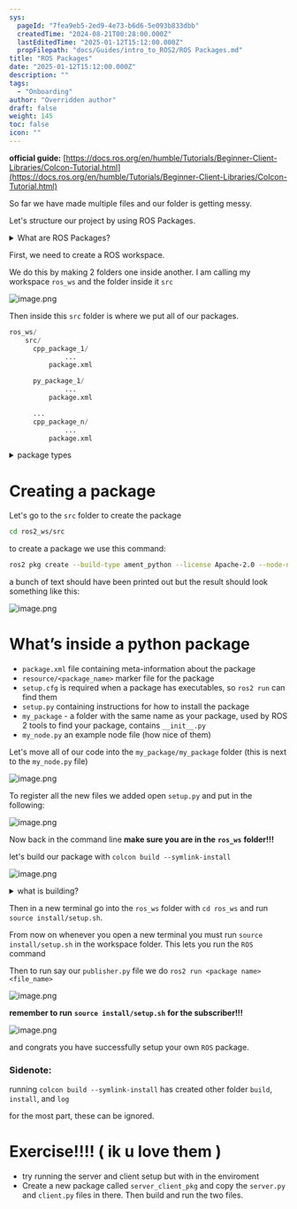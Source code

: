 ```yaml
---
sys:
  pageId: "7fea9eb5-2ed9-4e73-b6d6-5e093b833dbb"
  createdTime: "2024-08-21T00:28:00.000Z"
  lastEditedTime: "2025-01-12T15:12:00.000Z"
  propFilepath: "docs/Guides/intro_to_ROS2/ROS Packages.md"
title: "ROS Packages"
date: "2025-01-12T15:12:00.000Z"
description: ""
tags:
  - "Onboarding"
author: "Overridden author"
draft: false
weight: 145
toc: false
icon: ""
---
```


**official guide:** [https://docs.ros.org/en/humble/Tutorials/Beginner-Client-Libraries/Colcon-Tutorial.html](https://docs.ros.org/en/humble/Tutorials/Beginner-Client-Libraries/Colcon-Tutorial.html)

So far we have made multiple files and our folder is getting messy.

Let's structure our project by using ROS Packages.

<details>

<summary>What are ROS Packages?</summary>

ROS Packages are, as the name implies, packages of code that are highly sharable between ROS developers.

They consist of a folder, `package.xml` file, and source code

```python
      cpp_package_1/
		      ... imagine much code files here ..
          package.xml
```

</details>

First, we need to create a ROS workspace.

We do this by making 2 folders one inside another. I am calling my workspace `ros_ws` and the folder inside it `src`

![image.png](https://prod-files-secure.s3.us-west-2.amazonaws.com/d518164a-d88e-44d1-a4ee-3adb3bd8bce0/70706947-fd18-4537-a67b-e12946812d31/image.png?X-Amz-Algorithm=AWS4-HMAC-SHA256&X-Amz-Content-Sha256=UNSIGNED-PAYLOAD&X-Amz-Credential=ASIAZI2LB4666UCP6WBC%2F20250625%2Fus-west-2%2Fs3%2Faws4_request&X-Amz-Date=20250625T132710Z&X-Amz-Expires=3600&X-Amz-Security-Token=IQoJb3JpZ2luX2VjEE4aCXVzLXdlc3QtMiJIMEYCIQDUAay19HZhiqyPDH3w3n%2FVdTQOJT2ynGepHETBPlY%2BLAIhAMTH0i6OqsnL5NulhSO6I2OLcswbKqNNE%2Brs5IVf9MVuKv8DCEYQABoMNjM3NDIzMTgzODA1IgxA8%2B4iqu4nMzCdLs4q3AMh8Cppaxhjxmu7dktn0QmagDOf1PlrxqE0o53AsiHDLgvZuZIxY08lUay1B1XC0GzSsZNW3FkhI5JQdWblfe84Fzi2wPyYfIvroFWRvd2rvpmsLWCIVnvHU%2BRlnzdR07RvgForOzcZUcwZLThJHILMO6Ob4aY4lhpB9ch%2BPkeDyvOqWiuhurNWnAOsHo%2BPraAuQbFKTioP4f0DuzdxDHvIZCxOgktoZOyjhsMYIFqPcMNO8ti2n%2BoJW2G3qWy%2BMQt%2FrGq05YewG8jGoaUf70utiUqaPtT5sY7OaLTIpFnS64pjjKhbY%2F2zCkrrpf%2Bl6KCDqV30p0A7iiXQwprxHxlLO8d4%2FCGqUzj2RwwSI4uwEJIwZppIiENCNO6sqY83NgN5AKTio%2FhcGt1v93Wmfcdta%2Fw4iVtO9kr5mg3%2BByI%2BpwEowiRCmnehSZfGito8KWeNGc2wG9jZhSbv4FMAi3CM1W9luw9Ug1IRQw1uasFZDMRGfYFiSGqymDPA7S5dd%2BMPFok5KTqkWZa1JdM6jK45iTXQ%2Bqbe1w5FbWg14e1TurhRHWwRfdiiNEJf%2BuwX6NavuZ%2Bf3rxf15XW%2FRdRJsqAXL1KAKF1gDgbbXKhTvAupRps2dxysQNaxdTMSjDK7%2B%2FCBjqkAfSfyzZljhS1P%2FofmOvcOOu%2FaCYr6AkXgpw4II2aGO67ULsOC2efpOYsAyUwaqh635hyJHWBy0NDudFfJhFV%2Bc74%2FGBNwerLKEbEWT7jwKc7wIefbs3YDcOvoSxU%2ByJGf7vhq0jf8wSRHfzYwY5FReaCdyoLXTe%2FAkzNt%2FdLAkw%2B4FXyLyRTiJ8FWmGd4XvSEzx6StK9MPKxEEkrOWiycWqwFGxw&X-Amz-Signature=b7ac31d183d1a4547a49e41a7c247d729d43a4b72b24e091c42baf5be480599d&X-Amz-SignedHeaders=host&x-amz-checksum-mode=ENABLED&x-id=GetObject)

Then inside this `src` folder is where we put all of our packages.

```python
ros_ws/
    src/
      cpp_package_1/
		      ...
          package.xml

      py_package_1/
		      ...
          package.xml

      ...
      cpp_package_n/
		      ...
          package.xml

```

<details>

<summary>package types</summary>

packages can be either `C++` or python.

the intern file structure is different for each but for this guide we will stick to creating python packages

</details>

# Creating a package

Let's go to the `src` folder to create the package

```bash
cd ros2_ws/src
```

to create a package we use this command:

```bash
ros2 pkg create --build-type ament_python --license Apache-2.0 --node-name my_node my_package
```

a bunch of text should have been printed out but the result should look something like this:

![image.png](https://prod-files-secure.s3.us-west-2.amazonaws.com/d518164a-d88e-44d1-a4ee-3adb3bd8bce0/e6cf1e3f-8512-4a3e-b131-079f800bf3e8/image.png?X-Amz-Algorithm=AWS4-HMAC-SHA256&X-Amz-Content-Sha256=UNSIGNED-PAYLOAD&X-Amz-Credential=ASIAZI2LB4666UCP6WBC%2F20250625%2Fus-west-2%2Fs3%2Faws4_request&X-Amz-Date=20250625T132710Z&X-Amz-Expires=3600&X-Amz-Security-Token=IQoJb3JpZ2luX2VjEE4aCXVzLXdlc3QtMiJIMEYCIQDUAay19HZhiqyPDH3w3n%2FVdTQOJT2ynGepHETBPlY%2BLAIhAMTH0i6OqsnL5NulhSO6I2OLcswbKqNNE%2Brs5IVf9MVuKv8DCEYQABoMNjM3NDIzMTgzODA1IgxA8%2B4iqu4nMzCdLs4q3AMh8Cppaxhjxmu7dktn0QmagDOf1PlrxqE0o53AsiHDLgvZuZIxY08lUay1B1XC0GzSsZNW3FkhI5JQdWblfe84Fzi2wPyYfIvroFWRvd2rvpmsLWCIVnvHU%2BRlnzdR07RvgForOzcZUcwZLThJHILMO6Ob4aY4lhpB9ch%2BPkeDyvOqWiuhurNWnAOsHo%2BPraAuQbFKTioP4f0DuzdxDHvIZCxOgktoZOyjhsMYIFqPcMNO8ti2n%2BoJW2G3qWy%2BMQt%2FrGq05YewG8jGoaUf70utiUqaPtT5sY7OaLTIpFnS64pjjKhbY%2F2zCkrrpf%2Bl6KCDqV30p0A7iiXQwprxHxlLO8d4%2FCGqUzj2RwwSI4uwEJIwZppIiENCNO6sqY83NgN5AKTio%2FhcGt1v93Wmfcdta%2Fw4iVtO9kr5mg3%2BByI%2BpwEowiRCmnehSZfGito8KWeNGc2wG9jZhSbv4FMAi3CM1W9luw9Ug1IRQw1uasFZDMRGfYFiSGqymDPA7S5dd%2BMPFok5KTqkWZa1JdM6jK45iTXQ%2Bqbe1w5FbWg14e1TurhRHWwRfdiiNEJf%2BuwX6NavuZ%2Bf3rxf15XW%2FRdRJsqAXL1KAKF1gDgbbXKhTvAupRps2dxysQNaxdTMSjDK7%2B%2FCBjqkAfSfyzZljhS1P%2FofmOvcOOu%2FaCYr6AkXgpw4II2aGO67ULsOC2efpOYsAyUwaqh635hyJHWBy0NDudFfJhFV%2Bc74%2FGBNwerLKEbEWT7jwKc7wIefbs3YDcOvoSxU%2ByJGf7vhq0jf8wSRHfzYwY5FReaCdyoLXTe%2FAkzNt%2FdLAkw%2B4FXyLyRTiJ8FWmGd4XvSEzx6StK9MPKxEEkrOWiycWqwFGxw&X-Amz-Signature=bdfb8613c688e4da28171e1e19d78ca9910e664b92bcc94d77c820e7b02bf163&X-Amz-SignedHeaders=host&x-amz-checksum-mode=ENABLED&x-id=GetObject)

# What’s inside a python package

- `package.xml` file containing meta-information about the package
- `resource/<package_name>` marker file for the package
- `setup.cfg` is required when a package has executables, so `ros2 run` can find them
- `setup.py` containing instructions for how to install the package
- `my_package` - a folder with the same name as your package, used by ROS 2 tools to find your package, contains `__init__.py`
- `my_node.py` an example node file (how nice of them)

Let's move all of our code into the `my_package/my_package` folder (this is next to the `my_node.py` file)

![image.png](https://prod-files-secure.s3.us-west-2.amazonaws.com/d518164a-d88e-44d1-a4ee-3adb3bd8bce0/9ce58f11-0da9-4d3e-b86d-506a9685d378/image.png?X-Amz-Algorithm=AWS4-HMAC-SHA256&X-Amz-Content-Sha256=UNSIGNED-PAYLOAD&X-Amz-Credential=ASIAZI2LB4666UCP6WBC%2F20250625%2Fus-west-2%2Fs3%2Faws4_request&X-Amz-Date=20250625T132710Z&X-Amz-Expires=3600&X-Amz-Security-Token=IQoJb3JpZ2luX2VjEE4aCXVzLXdlc3QtMiJIMEYCIQDUAay19HZhiqyPDH3w3n%2FVdTQOJT2ynGepHETBPlY%2BLAIhAMTH0i6OqsnL5NulhSO6I2OLcswbKqNNE%2Brs5IVf9MVuKv8DCEYQABoMNjM3NDIzMTgzODA1IgxA8%2B4iqu4nMzCdLs4q3AMh8Cppaxhjxmu7dktn0QmagDOf1PlrxqE0o53AsiHDLgvZuZIxY08lUay1B1XC0GzSsZNW3FkhI5JQdWblfe84Fzi2wPyYfIvroFWRvd2rvpmsLWCIVnvHU%2BRlnzdR07RvgForOzcZUcwZLThJHILMO6Ob4aY4lhpB9ch%2BPkeDyvOqWiuhurNWnAOsHo%2BPraAuQbFKTioP4f0DuzdxDHvIZCxOgktoZOyjhsMYIFqPcMNO8ti2n%2BoJW2G3qWy%2BMQt%2FrGq05YewG8jGoaUf70utiUqaPtT5sY7OaLTIpFnS64pjjKhbY%2F2zCkrrpf%2Bl6KCDqV30p0A7iiXQwprxHxlLO8d4%2FCGqUzj2RwwSI4uwEJIwZppIiENCNO6sqY83NgN5AKTio%2FhcGt1v93Wmfcdta%2Fw4iVtO9kr5mg3%2BByI%2BpwEowiRCmnehSZfGito8KWeNGc2wG9jZhSbv4FMAi3CM1W9luw9Ug1IRQw1uasFZDMRGfYFiSGqymDPA7S5dd%2BMPFok5KTqkWZa1JdM6jK45iTXQ%2Bqbe1w5FbWg14e1TurhRHWwRfdiiNEJf%2BuwX6NavuZ%2Bf3rxf15XW%2FRdRJsqAXL1KAKF1gDgbbXKhTvAupRps2dxysQNaxdTMSjDK7%2B%2FCBjqkAfSfyzZljhS1P%2FofmOvcOOu%2FaCYr6AkXgpw4II2aGO67ULsOC2efpOYsAyUwaqh635hyJHWBy0NDudFfJhFV%2Bc74%2FGBNwerLKEbEWT7jwKc7wIefbs3YDcOvoSxU%2ByJGf7vhq0jf8wSRHfzYwY5FReaCdyoLXTe%2FAkzNt%2FdLAkw%2B4FXyLyRTiJ8FWmGd4XvSEzx6StK9MPKxEEkrOWiycWqwFGxw&X-Amz-Signature=e4e343864c5079bdc6e870acab1800950e262f09d8acbabc82f0246f11fa22a3&X-Amz-SignedHeaders=host&x-amz-checksum-mode=ENABLED&x-id=GetObject)

To register all the new files we added open `setup.py` and put in the following:

![image.png](https://prod-files-secure.s3.us-west-2.amazonaws.com/d518164a-d88e-44d1-a4ee-3adb3bd8bce0/1cd7c262-4cae-4496-9d75-c178537d24a2/image.png?X-Amz-Algorithm=AWS4-HMAC-SHA256&X-Amz-Content-Sha256=UNSIGNED-PAYLOAD&X-Amz-Credential=ASIAZI2LB4666UCP6WBC%2F20250625%2Fus-west-2%2Fs3%2Faws4_request&X-Amz-Date=20250625T132710Z&X-Amz-Expires=3600&X-Amz-Security-Token=IQoJb3JpZ2luX2VjEE4aCXVzLXdlc3QtMiJIMEYCIQDUAay19HZhiqyPDH3w3n%2FVdTQOJT2ynGepHETBPlY%2BLAIhAMTH0i6OqsnL5NulhSO6I2OLcswbKqNNE%2Brs5IVf9MVuKv8DCEYQABoMNjM3NDIzMTgzODA1IgxA8%2B4iqu4nMzCdLs4q3AMh8Cppaxhjxmu7dktn0QmagDOf1PlrxqE0o53AsiHDLgvZuZIxY08lUay1B1XC0GzSsZNW3FkhI5JQdWblfe84Fzi2wPyYfIvroFWRvd2rvpmsLWCIVnvHU%2BRlnzdR07RvgForOzcZUcwZLThJHILMO6Ob4aY4lhpB9ch%2BPkeDyvOqWiuhurNWnAOsHo%2BPraAuQbFKTioP4f0DuzdxDHvIZCxOgktoZOyjhsMYIFqPcMNO8ti2n%2BoJW2G3qWy%2BMQt%2FrGq05YewG8jGoaUf70utiUqaPtT5sY7OaLTIpFnS64pjjKhbY%2F2zCkrrpf%2Bl6KCDqV30p0A7iiXQwprxHxlLO8d4%2FCGqUzj2RwwSI4uwEJIwZppIiENCNO6sqY83NgN5AKTio%2FhcGt1v93Wmfcdta%2Fw4iVtO9kr5mg3%2BByI%2BpwEowiRCmnehSZfGito8KWeNGc2wG9jZhSbv4FMAi3CM1W9luw9Ug1IRQw1uasFZDMRGfYFiSGqymDPA7S5dd%2BMPFok5KTqkWZa1JdM6jK45iTXQ%2Bqbe1w5FbWg14e1TurhRHWwRfdiiNEJf%2BuwX6NavuZ%2Bf3rxf15XW%2FRdRJsqAXL1KAKF1gDgbbXKhTvAupRps2dxysQNaxdTMSjDK7%2B%2FCBjqkAfSfyzZljhS1P%2FofmOvcOOu%2FaCYr6AkXgpw4II2aGO67ULsOC2efpOYsAyUwaqh635hyJHWBy0NDudFfJhFV%2Bc74%2FGBNwerLKEbEWT7jwKc7wIefbs3YDcOvoSxU%2ByJGf7vhq0jf8wSRHfzYwY5FReaCdyoLXTe%2FAkzNt%2FdLAkw%2B4FXyLyRTiJ8FWmGd4XvSEzx6StK9MPKxEEkrOWiycWqwFGxw&X-Amz-Signature=1a6879f0e047a0ce29a2e5ecfcfa225faceb7a6817199f6982b143e07e4ddfb7&X-Amz-SignedHeaders=host&x-amz-checksum-mode=ENABLED&x-id=GetObject)

Now back in the command line **make sure you are in the** **`ros_ws`** **folder!!!**

let's build our package with `colcon build --symlink-install`

![image.png](https://prod-files-secure.s3.us-west-2.amazonaws.com/d518164a-d88e-44d1-a4ee-3adb3bd8bce0/2f2a0d27-b173-48fd-b189-5f5c0ce65619/image.png?X-Amz-Algorithm=AWS4-HMAC-SHA256&X-Amz-Content-Sha256=UNSIGNED-PAYLOAD&X-Amz-Credential=ASIAZI2LB4666UCP6WBC%2F20250625%2Fus-west-2%2Fs3%2Faws4_request&X-Amz-Date=20250625T132710Z&X-Amz-Expires=3600&X-Amz-Security-Token=IQoJb3JpZ2luX2VjEE4aCXVzLXdlc3QtMiJIMEYCIQDUAay19HZhiqyPDH3w3n%2FVdTQOJT2ynGepHETBPlY%2BLAIhAMTH0i6OqsnL5NulhSO6I2OLcswbKqNNE%2Brs5IVf9MVuKv8DCEYQABoMNjM3NDIzMTgzODA1IgxA8%2B4iqu4nMzCdLs4q3AMh8Cppaxhjxmu7dktn0QmagDOf1PlrxqE0o53AsiHDLgvZuZIxY08lUay1B1XC0GzSsZNW3FkhI5JQdWblfe84Fzi2wPyYfIvroFWRvd2rvpmsLWCIVnvHU%2BRlnzdR07RvgForOzcZUcwZLThJHILMO6Ob4aY4lhpB9ch%2BPkeDyvOqWiuhurNWnAOsHo%2BPraAuQbFKTioP4f0DuzdxDHvIZCxOgktoZOyjhsMYIFqPcMNO8ti2n%2BoJW2G3qWy%2BMQt%2FrGq05YewG8jGoaUf70utiUqaPtT5sY7OaLTIpFnS64pjjKhbY%2F2zCkrrpf%2Bl6KCDqV30p0A7iiXQwprxHxlLO8d4%2FCGqUzj2RwwSI4uwEJIwZppIiENCNO6sqY83NgN5AKTio%2FhcGt1v93Wmfcdta%2Fw4iVtO9kr5mg3%2BByI%2BpwEowiRCmnehSZfGito8KWeNGc2wG9jZhSbv4FMAi3CM1W9luw9Ug1IRQw1uasFZDMRGfYFiSGqymDPA7S5dd%2BMPFok5KTqkWZa1JdM6jK45iTXQ%2Bqbe1w5FbWg14e1TurhRHWwRfdiiNEJf%2BuwX6NavuZ%2Bf3rxf15XW%2FRdRJsqAXL1KAKF1gDgbbXKhTvAupRps2dxysQNaxdTMSjDK7%2B%2FCBjqkAfSfyzZljhS1P%2FofmOvcOOu%2FaCYr6AkXgpw4II2aGO67ULsOC2efpOYsAyUwaqh635hyJHWBy0NDudFfJhFV%2Bc74%2FGBNwerLKEbEWT7jwKc7wIefbs3YDcOvoSxU%2ByJGf7vhq0jf8wSRHfzYwY5FReaCdyoLXTe%2FAkzNt%2FdLAkw%2B4FXyLyRTiJ8FWmGd4XvSEzx6StK9MPKxEEkrOWiycWqwFGxw&X-Amz-Signature=2c3314c1e6a3501e9981aaab9a9dccfb076ad14402f24aa10e0c28ac9dcbc08f&X-Amz-SignedHeaders=host&x-amz-checksum-mode=ENABLED&x-id=GetObject)

<details>

<summary>what is building?</summary>

if you are a CS major at Rose-Hulman you will learn the answer to this in CSSE132

but TLDR; is it combines all the code files into one program that can be run easily 

</details>

Then in a new terminal go into the `ros_ws` folder with `cd ros_ws` and run `source install/setup.sh`. 

From now on whenever you open a new terminal you must run `source install/setup.sh` in the workspace folder. This lets you run the `ROS` command

Then to run say our `publisher.py` file we do `ros2 run <package name> <file_name>`

![image.png](https://prod-files-secure.s3.us-west-2.amazonaws.com/d518164a-d88e-44d1-a4ee-3adb3bd8bce0/4f4b1219-3a44-4632-aa0a-ce3471699f59/image.png?X-Amz-Algorithm=AWS4-HMAC-SHA256&X-Amz-Content-Sha256=UNSIGNED-PAYLOAD&X-Amz-Credential=ASIAZI2LB4666UCP6WBC%2F20250625%2Fus-west-2%2Fs3%2Faws4_request&X-Amz-Date=20250625T132710Z&X-Amz-Expires=3600&X-Amz-Security-Token=IQoJb3JpZ2luX2VjEE4aCXVzLXdlc3QtMiJIMEYCIQDUAay19HZhiqyPDH3w3n%2FVdTQOJT2ynGepHETBPlY%2BLAIhAMTH0i6OqsnL5NulhSO6I2OLcswbKqNNE%2Brs5IVf9MVuKv8DCEYQABoMNjM3NDIzMTgzODA1IgxA8%2B4iqu4nMzCdLs4q3AMh8Cppaxhjxmu7dktn0QmagDOf1PlrxqE0o53AsiHDLgvZuZIxY08lUay1B1XC0GzSsZNW3FkhI5JQdWblfe84Fzi2wPyYfIvroFWRvd2rvpmsLWCIVnvHU%2BRlnzdR07RvgForOzcZUcwZLThJHILMO6Ob4aY4lhpB9ch%2BPkeDyvOqWiuhurNWnAOsHo%2BPraAuQbFKTioP4f0DuzdxDHvIZCxOgktoZOyjhsMYIFqPcMNO8ti2n%2BoJW2G3qWy%2BMQt%2FrGq05YewG8jGoaUf70utiUqaPtT5sY7OaLTIpFnS64pjjKhbY%2F2zCkrrpf%2Bl6KCDqV30p0A7iiXQwprxHxlLO8d4%2FCGqUzj2RwwSI4uwEJIwZppIiENCNO6sqY83NgN5AKTio%2FhcGt1v93Wmfcdta%2Fw4iVtO9kr5mg3%2BByI%2BpwEowiRCmnehSZfGito8KWeNGc2wG9jZhSbv4FMAi3CM1W9luw9Ug1IRQw1uasFZDMRGfYFiSGqymDPA7S5dd%2BMPFok5KTqkWZa1JdM6jK45iTXQ%2Bqbe1w5FbWg14e1TurhRHWwRfdiiNEJf%2BuwX6NavuZ%2Bf3rxf15XW%2FRdRJsqAXL1KAKF1gDgbbXKhTvAupRps2dxysQNaxdTMSjDK7%2B%2FCBjqkAfSfyzZljhS1P%2FofmOvcOOu%2FaCYr6AkXgpw4II2aGO67ULsOC2efpOYsAyUwaqh635hyJHWBy0NDudFfJhFV%2Bc74%2FGBNwerLKEbEWT7jwKc7wIefbs3YDcOvoSxU%2ByJGf7vhq0jf8wSRHfzYwY5FReaCdyoLXTe%2FAkzNt%2FdLAkw%2B4FXyLyRTiJ8FWmGd4XvSEzx6StK9MPKxEEkrOWiycWqwFGxw&X-Amz-Signature=623887910391acfa69beb09ed2f286a5ddb9c75d80f59a06e260b5e3fe93b900&X-Amz-SignedHeaders=host&x-amz-checksum-mode=ENABLED&x-id=GetObject)

**remember to run** **`source install/setup.sh`** **for the subscriber!!!**

![image.png](https://prod-files-secure.s3.us-west-2.amazonaws.com/d518164a-d88e-44d1-a4ee-3adb3bd8bce0/02121119-dad4-49ec-8356-c956108b4243/image.png?X-Amz-Algorithm=AWS4-HMAC-SHA256&X-Amz-Content-Sha256=UNSIGNED-PAYLOAD&X-Amz-Credential=ASIAZI2LB4666UCP6WBC%2F20250625%2Fus-west-2%2Fs3%2Faws4_request&X-Amz-Date=20250625T132710Z&X-Amz-Expires=3600&X-Amz-Security-Token=IQoJb3JpZ2luX2VjEE4aCXVzLXdlc3QtMiJIMEYCIQDUAay19HZhiqyPDH3w3n%2FVdTQOJT2ynGepHETBPlY%2BLAIhAMTH0i6OqsnL5NulhSO6I2OLcswbKqNNE%2Brs5IVf9MVuKv8DCEYQABoMNjM3NDIzMTgzODA1IgxA8%2B4iqu4nMzCdLs4q3AMh8Cppaxhjxmu7dktn0QmagDOf1PlrxqE0o53AsiHDLgvZuZIxY08lUay1B1XC0GzSsZNW3FkhI5JQdWblfe84Fzi2wPyYfIvroFWRvd2rvpmsLWCIVnvHU%2BRlnzdR07RvgForOzcZUcwZLThJHILMO6Ob4aY4lhpB9ch%2BPkeDyvOqWiuhurNWnAOsHo%2BPraAuQbFKTioP4f0DuzdxDHvIZCxOgktoZOyjhsMYIFqPcMNO8ti2n%2BoJW2G3qWy%2BMQt%2FrGq05YewG8jGoaUf70utiUqaPtT5sY7OaLTIpFnS64pjjKhbY%2F2zCkrrpf%2Bl6KCDqV30p0A7iiXQwprxHxlLO8d4%2FCGqUzj2RwwSI4uwEJIwZppIiENCNO6sqY83NgN5AKTio%2FhcGt1v93Wmfcdta%2Fw4iVtO9kr5mg3%2BByI%2BpwEowiRCmnehSZfGito8KWeNGc2wG9jZhSbv4FMAi3CM1W9luw9Ug1IRQw1uasFZDMRGfYFiSGqymDPA7S5dd%2BMPFok5KTqkWZa1JdM6jK45iTXQ%2Bqbe1w5FbWg14e1TurhRHWwRfdiiNEJf%2BuwX6NavuZ%2Bf3rxf15XW%2FRdRJsqAXL1KAKF1gDgbbXKhTvAupRps2dxysQNaxdTMSjDK7%2B%2FCBjqkAfSfyzZljhS1P%2FofmOvcOOu%2FaCYr6AkXgpw4II2aGO67ULsOC2efpOYsAyUwaqh635hyJHWBy0NDudFfJhFV%2Bc74%2FGBNwerLKEbEWT7jwKc7wIefbs3YDcOvoSxU%2ByJGf7vhq0jf8wSRHfzYwY5FReaCdyoLXTe%2FAkzNt%2FdLAkw%2B4FXyLyRTiJ8FWmGd4XvSEzx6StK9MPKxEEkrOWiycWqwFGxw&X-Amz-Signature=4f5ec7a909620f8329f27dba31f680a4883f1bf0e508963e95d9294897ab57b0&X-Amz-SignedHeaders=host&x-amz-checksum-mode=ENABLED&x-id=GetObject)

and congrats you have successfully setup your own `ROS` package.

### Sidenote:

running `colcon build --symlink-install` has created other folder `build`, `install`, and `log`

for the most part, these can be ignored.

# Exercise!!!! ( ik u love them )

- try running the server and client setup but with in the enviroment
- Create a new package called `server_client_pkg` and copy the `server.py` and `client.py` files in there. Then build and run the two files.
